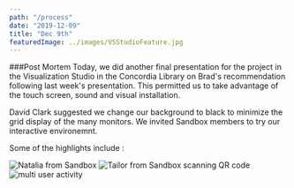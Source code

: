 ```yaml
---
path: "/process"
date: "2019-12-09"
title: "Dec 9th"
featuredImage: ../images/VSStudioFeature.jpg
---
```


###Post Mortem
Today, we did another final presentation for the project in the Visualization Studio in the Concordia Library on Brad's recommendation following last week's presentation. This permitted us to take advantage of the touch screen, sound and visual installation.

David Clark suggested we change our background to black to minimize the grid display of the many monitors.  We invited Sandbox members to try our interactive environemnt.

Some of the highlights include :

<img src="/nat.png" alt="Natalia from Sandbox">

<img src="/tailor.png" alt="Tailor from Sandbox scanning QR code">

<img src="/allthree.png" alt="multi user activity">

